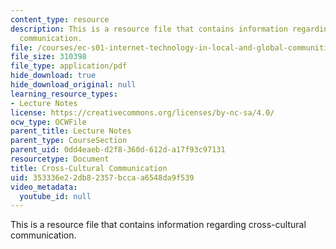 ```yaml
---
content_type: resource
description: This is a resource file that contains information regarding cross-cultural
  communication.
file: /courses/ec-s01-internet-technology-in-local-and-global-communities-spring-2005-summer-2005/353336e22db82357bccaa6548da9f539_MITEC_S01S05_l8_cros_cul.pdf
file_size: 310398
file_type: application/pdf
hide_download: true
hide_download_original: null
learning_resource_types:
- Lecture Notes
license: https://creativecommons.org/licenses/by-nc-sa/4.0/
ocw_type: OCWFile
parent_title: Lecture Notes
parent_type: CourseSection
parent_uid: 0dd4eaeb-d2f8-360d-612d-a17f93c97131
resourcetype: Document
title: Cross-Cultural Communication
uid: 353336e2-2db8-2357-bcca-a6548da9f539
video_metadata:
  youtube_id: null
---
```

This is a resource file that contains information regarding cross-cultural communication.